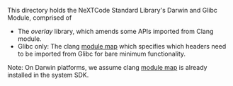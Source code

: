 This directory holds the NeXTCode Standard Library's Darwin and Glibc Module,
comprised of

- The *overlay* library, which amends some APIs imported from Clang module.
- Glibc only: The clang [module map] which specifies which headers need to
  be imported from Glibc for bare minimum functionality.

Note: On Darwin platforms, we assume clang [module map] is already installed
in the system SDK.

[module map]: http://clang.llvm.org/docs/Modules.html
